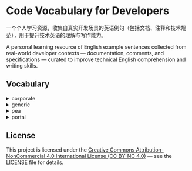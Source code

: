 # Code Vocabulary for Developers

一个个人学习资源，收集自真实开发场景的英语例句（包括文档、注释和技术规范），用于提升技术英语的理解与写作能力。

A personal learning resource of English example sentences collected from real-world developer contexts — documentation, comments, and specifications — curated to improve technical English comprehension and writing skills.


## Vocabulary

<details>

<summary>corporate</summary>

* adj. 公司的
  * [Kubernetes pods installed on linux server can’t access any API’s or ips from local **corporate** network but can communicate with each other and internet.](https://discuss.kubernetes.io/t/kubernetes-pods-installed-on-linux-server-cant-access-any-apis-or-ips-from-local-corporate-network-but-can-communicate-with-each-other-and-internet/30226/1)
    * 运行在 Linux 服务器上的 k8s pods，无法访问本地**公司**网络的任何 API 或 IP，但可以互相通信并访问互联网。
* adj. 全体的，团体的

</details>

<details>

<summary>generic</summary>

* adj. 一般的，通用的
* adj. 无商标的

</details>

<details>

<summary>pea</summary>

* n. 豌豆
  * [A Pod (as in a pod of whales or **pea** pod) is a group of one or more containers.](https://kubernetes.io/docs/concepts/workloads/pods/#:~:text=as%20in%20a%20pod%20of%20whales%20or%20pea%20pod)
    * 一个 Pod（就像鲸群或者豌豆荚）是一组容器。

</details>

<details>

<summary>portal</summary>

* n. 门户网站
  * [Backstage is an open framework for building developer **portals**.](https://github.com/backstage/backstage#:~:text=Backstage%20is%20an%20open%20framework%20for%20building%20developer%20portals)
    * Backstage 是一个用于构建开发者**门户**的开放框架。
* n. 出入口
* n. 正门

</details>

## License

This project is licensed under the [Creative Commons Attribution-NonCommercial 4.0 International License (CC BY-NC 4.0)](https://creativecommons.org/licenses/by-nc/4.0/) — see the [LICENSE](https://github.com/dushaoshuai/code-vocab/blob/main/LICENSE) file for details.
